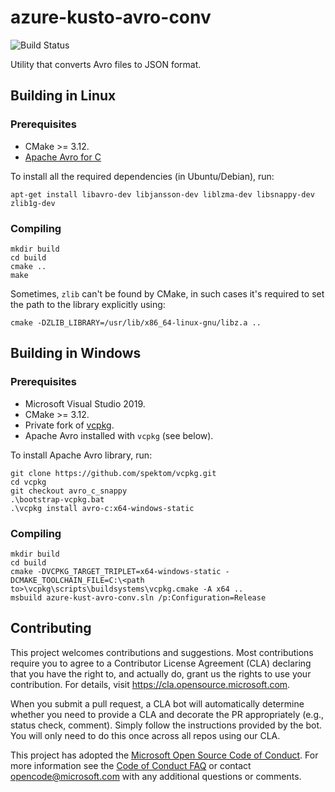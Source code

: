 azure-kusto-avro-conv
=====================

![Build Status](https://github.com/Azure/azure-kusto-avro-conv/workflows/build/badge.svg)

Utility that converts Avro files to JSON format.


## Building in Linux

### Prerequisites

 * CMake >= 3.12.
 * [Apache Avro for C](https://avro.apache.org/docs/current/api/c/index.html)

To install all the required dependencies (in Ubuntu/Debian), run:

    apt-get install libavro-dev libjansson-dev liblzma-dev libsnappy-dev zlib1g-dev

### Compiling

    mkdir build
    cd build
    cmake ..
    make

Sometimes, `zlib` can't be found by CMake, in such cases it's required to set the path to the library explicitly using:

    cmake -DZLIB_LIBRARY=/usr/lib/x86_64-linux-gnu/libz.a ..

## Building in Windows

### Prerequisites

 * Microsoft Visual Studio 2019.
 * CMake >= 3.12.
 * Private fork of [vcpkg](https://github.com/spektom/vcpkg).
 * Apache Avro installed with `vcpkg` (see below).

To install Apache Avro library, run:

    git clone https://github.com/spektom/vcpkg.git
    cd vcpkg
    git checkout avro_c_snappy
    .\bootstrap-vcpkg.bat
    .\vcpkg install avro-c:x64-windows-static

### Compiling

    mkdir build
    cd build
    cmake -DVCPKG_TARGET_TRIPLET=x64-windows-static -DCMAKE_TOOLCHAIN_FILE=C:\<path to>\vcpkg\scripts\buildsystems\vcpkg.cmake -A x64 ..
    msbuild azure-kust-avro-conv.sln /p:Configuration=Release

## Contributing

This project welcomes contributions and suggestions.  Most contributions require you to agree to a
Contributor License Agreement (CLA) declaring that you have the right to, and actually do, grant us
the rights to use your contribution. For details, visit https://cla.opensource.microsoft.com.

When you submit a pull request, a CLA bot will automatically determine whether you need to provide
a CLA and decorate the PR appropriately (e.g., status check, comment). Simply follow the instructions
provided by the bot. You will only need to do this once across all repos using our CLA.

This project has adopted the [Microsoft Open Source Code of Conduct](https://opensource.microsoft.com/codeofconduct/).
For more information see the [Code of Conduct FAQ](https://opensource.microsoft.com/codeofconduct/faq/) or
contact [opencode@microsoft.com](mailto:opencode@microsoft.com) with any additional questions or comments.

